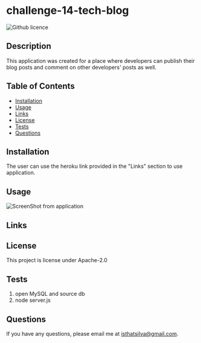 # challenge-14-tech-blog

![Github licence](https://img.shields.io/badge/License-Apache_2.0-blue.svg)

## Description

This application was created for a place where developers can publish their blog posts and comment on other developers' posts as well.

## Table of Contents

- [Installation](#installation)
- [Usage](#usage)
- [Links](#links)
- [License](#license)
- [Tests](#tests)
- [Questions](#questions)

## Installation

The user can use the heroku link provided in the "Links" section to use application.

## Usage

![ScreenShot from application]()

## Links



## License

This project is license under Apache-2.0

## Tests

1. open MySQL and source db
2. node server.js

## Questions

If you have any questions, please email me at isthatsilva@gmail.com.